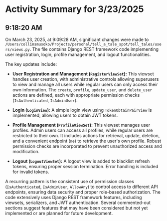 # Activity Summary for 3/23/2025

## 9:18:20 AM
On March 23, 2025, at 9:09:28 AM, significant changes were made to `/Users/collinsmusoko/Projects/personal/tell_a_tale_spot/tell_tales/users/views.py`.  The file contains Django REST framework code implementing user registration, login, profile management, and logout functionalities.

The key updates include:

* **User Registration and Management (`RegisterViewSet`):** This viewset handles user creation,  with administrative controls allowing superusers to view and manage all users while regular users can only access their own information.  The `create`, `profile`, `update_user`, and `delete_user` actions are defined, each with appropriate permission checks (`IsAuthenticated`, `IsAdminUser`).

* **Login (`LoginView`):** A simple login view using `TokenObtainPairView` is implemented, allowing users to obtain JWT tokens.

* **Profile Management (`ProfileViewSet`):**  This viewset manages user profiles.  Admin users can access all profiles, while regular users are restricted to their own.  It includes actions for retrieval, update, deletion, and a convenient endpoint (`me`) to retrieve the user's own profile.  Robust permission checks are incorporated to prevent unauthorized access and modification.

* **Logout (`LogoutViewSet`):** A logout view is added to blacklist refresh tokens, ensuring proper session termination.  Error handling is included for invalid tokens.


A recurring pattern is the consistent use of permission classes (`IsAuthenticated`, `IsAdminUser`, `AllowAny`) to control access to different API endpoints, ensuring data security and proper role-based authorization.  The code extensively uses Django REST framework features, including viewsets, serializers, and JWT authentication.  Several commented-out sections suggest features that may have been considered but not yet implemented or are planned for future development.
